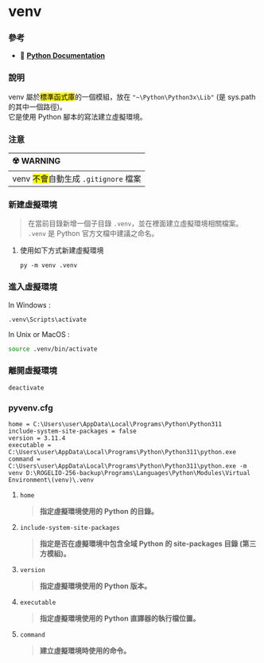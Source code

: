 # venv

### 參考
+ 🔗 [**Python Documentation**](https://docs.python.org/zh-tw/3/tutorial/venv.html#creating-virtual-environments)

### 說明
venv 屬於<mark>標準函式庫</mark>的一個模組，放在 `"~\Python\Python3x\Lib"` (是 sys.path 的其中一個路徑)。\
它是使用 Python 腳本的寫法建立虛擬環境。


### 注意
|☢️ <span class="warning">WARNING</span>|
|:---|
|venv <mark>不會</mark>自動生成 `.gitignore` 檔案|

### 新建虛擬環境

>在當前目錄新增一個子目錄 `.venv`，並在裡面建立虛擬環境相關檔案。\
>`.venv` 是 Python 官方文檔中建議之命名。
1. 使用如下方式新建虛擬環境
   ```
   py -m venv .venv
   ```


### 進入虛擬環境

In Windows : 
```
.venv\Scripts\activate
```

In Unix or MacOS : 
```bash
source .venv/bin/activate
```


### 離開虛擬環境

```
deactivate
```


### pyvenv.cfg
```
home = C:\Users\user\AppData\Local\Programs\Python\Python311
include-system-site-packages = false
version = 3.11.4
executable = C:\Users\user\AppData\Local\Programs\Python\Python311\python.exe
command = C:\Users\user\AppData\Local\Programs\Python\Python311\python.exe -m venv D:\ROGELIO-256-backup\Programs\Languages\Python\Modules\Virtual Environment\(venv)\.venv
```

1. `home`
   > **指定虛擬環境使用的 Python 的目錄。**

2. `include-system-site-packages`
   > **指定是否在虛擬環境中包含全域 Python 的 site-packages 目錄 (第三方模組)。**

3. `version`
   > **指定虛擬環境使用的 Python 版本。**

4. `executable`
   > **指定虛擬環境使用的 Python 直譯器的執行檔位置。**

5. `command`
   > **建立虛擬環境時使用的命令。**
